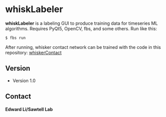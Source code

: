 whiskLabeler
======
**whiskLabeler** is a labeling GUI to produce training data for timeseries ML algorithms. Requires PyQt5, OpenCV, fbs, and some others. Run like this:

```
$ fbs run 
```

After running, whisker contact network can be trained with the code in this repository: [whiskerContact](https://github.com/mooey5775/whiskerContact)

## Version 
* Version 1.0

## Contact
#### Edward Li/Sawtell Lab
